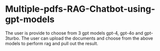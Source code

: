# Multiple-pdfs-RAG-Chatbot-using-gpt-models

The user is provide to choose from 3 gpt models gpt-4, gpt-4o and gpt-3turbo. 
The user can upload the documents and choose from the above models to perform rag and pull out the result.
